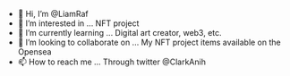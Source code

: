 - 👋 Hi, I’m @LiamRaf
- 👀 I’m interested in ... NFT project
- 🌱 I’m currently learning ... Digital art creator, web3, etc.
- 💞️ I’m looking to collaborate on ... My NFT project items available on the Opensea
- 📫 How to reach me ...
Through twitter @ClarkAnih
<!---
LiamRaf/LiamRaf is a ✨ special ✨ repository because its `README.md` (this file) appears on your GitHub profile.
You can click the Preview link to take a look at your changes.
--->
